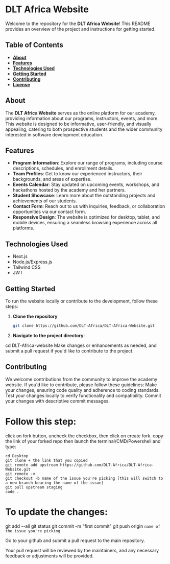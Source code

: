 # **DLT Africa Website**

Welcome to the repository for the **DLT Africa Website**! This README provides an overview of the project and instructions for getting started.

## Table of Contents

- [**About**](#about)
- [**Features**](#features)
- [**Technologies Used**](#technologies-used)
- [**Getting Started**](#getting-started)
- [**Contributing**](#contributing)
- [**License**](#license)

## **About**

The **DLT Africa Website** serves as the online platform for our academy, providing information about our programs, instructors, events, and more. This website is designed to be informative, user-friendly, and visually appealing, catering to both prospective students and the wider community interested in software development education.

## **Features**

- **Program Information**: Explore our range of programs, including course descriptions, schedules, and enrollment details.
- **Team Profiles**: Get to know our experienced instructors, their backgrounds, and areas of expertise.
- **Events Calendar**: Stay updated on upcoming events, workshops, and hackathons hosted by the academy and her partners.
- **Student Showcase**: Learn more about the outstanding projects and achievements of our students.
- **Contact Form**: Reach out to us with inquiries, feedback, or collaboration opportunities via our contact form.
- **Responsive Design**: The website is optimized for desktop, tablet, and mobile devices, ensuring a seamless browsing experience across all platforms.

## **Technologies Used**
- Next.js
- Node.js/Express.js
- Tailwind CSS
- JWT

## **Getting Started**

To run the website locally or contribute to the development, follow these steps:

1. **Clone the repository**
   ```bash
   git clone https://github.com/DLT-Africa/DLT-Africa-Website.git

3. **Navigate to the project directory**:

cd DLT-Africa-website
Make changes or enhancements as needed, and submit a pull request if you'd like to contribute to the project.

## **Contributing**
We welcome contributions from the community to improve the academy website. If you'd like to contribute, please follow these guidelines:
Make your changes, ensuring code quality and adherence to coding standards.
Test your changes locally to verify functionality and compatibility.
Commit your changes with descriptive commit messages.

# Follow this step:
click on fork button, uncheck the checkbox, then click on create fork.
    ⁠copy the link of your forked repo then launch the terminal/CMD/Powershell and type:
    
    cd Desktop
    git clone + the link that you copied
    git remote add upstream https://github.com/DLT-Africa/DLT-Africa-Website.git
    git remote -v 
    git checkout -b name of the issue you're picking [this will switch to a new branch bearing the name of the issue]
    git pull upstream staging
    code .


# To update the changes:
git add --all
git status
git commit -m "first commit"
git push origin `name of the issue you're picking`

Go to your github and submit a pull request to the main repository.

Your pull request will be reviewed by the maintainers, and any necessary feedback or adjustments will be provided.


